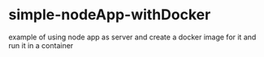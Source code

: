 # simple-nodeApp-withDocker
example of using node app as server and create a docker image for it and run it in a container 
